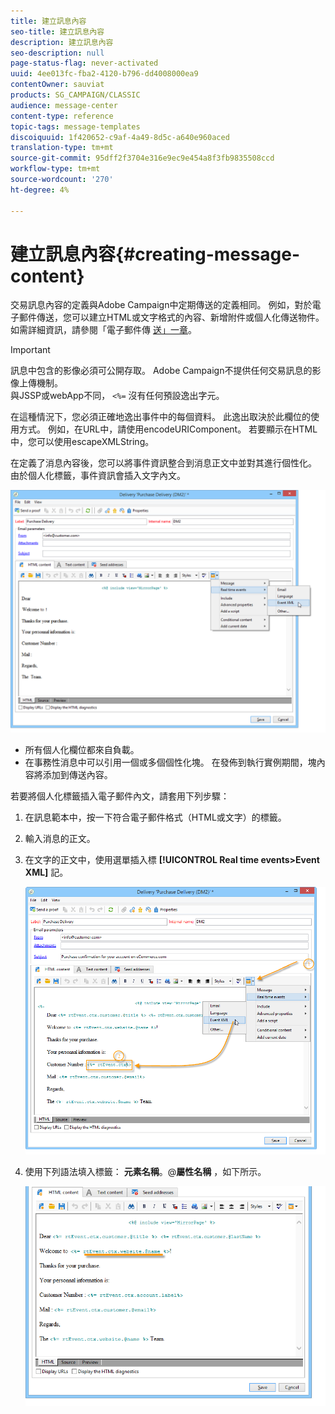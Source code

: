 ```yaml
---
title: 建立訊息內容
seo-title: 建立訊息內容
description: 建立訊息內容
seo-description: null
page-status-flag: never-activated
uuid: 4ee013fc-fba2-4120-b796-dd4008000ea9
contentOwner: sauviat
products: SG_CAMPAIGN/CLASSIC
audience: message-center
content-type: reference
topic-tags: message-templates
discoiquuid: 1f420652-c9af-4a49-8d5c-a640e960aced
translation-type: tm+mt
source-git-commit: 95dff2f3704e316e9ec9e454a8f3fb9835508ccd
workflow-type: tm+mt
source-wordcount: '270'
ht-degree: 4%

---
```



# 建立訊息內容{#creating-message-content}

交易訊息內容的定義與Adobe Campaign中定期傳送的定義相同。 例如，對於電子郵件傳送，您可以建立HTML或文字格式的內容、新增附件或個人化傳送物件。 如需詳細資訊，請參閱「電子郵件傳 [送」一章](../../delivery/using/about-email-channel.md)。

>[!IMPORTANT]
>
>訊息中包含的影像必須可公開存取。 Adobe Campaign不提供任何交易訊息的影像上傳機制。\
>與JSSP或webApp不同， `<%=` 沒有任何預設逸出字元。
>
>在這種情況下，您必須正確地逸出事件中的每個資料。 此逸出取決於此欄位的使用方式。 例如，在URL中，請使用encodeURIComponent。 若要顯示在HTML中，您可以使用escapeXMLString。

在定義了消息內容後，您可以將事件資訊整合到消息正文中並對其進行個性化。 由於個人化標籤，事件資訊會插入文字內文。

![](assets/messagecenter_create_content_001.png)

* 所有個人化欄位都來自負載。
* 在事務性消息中可以引用一個或多個個性化塊。 在發佈到執行實例期間，塊內容將添加到傳送內容。

若要將個人化標籤插入電子郵件內文，請套用下列步驟：

1. 在訊息範本中，按一下符合電子郵件格式（HTML或文字）的標籤。
1. 輸入消息的正文。
1. 在文字的正文中，使用選單插入標 **[!UICONTROL Real time events>Event XML]** 記。

   ![](assets/messagecenter_create_custo_002.png)

1. 使用下列語法填入標籤： **元素名稱**。@**屬性名稱** ，如下所示。

   ![](assets/messagecenter_create_custo_003.png)


